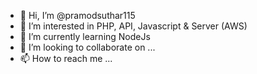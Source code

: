 - 👋 Hi, I’m @pramodsuthar115
- 👀 I’m interested in PHP, API, Javascript & Server (AWS)
- 🌱 I’m currently learning NodeJs
- 💞️ I’m looking to collaborate on ...
- 📫 How to reach me ...

<!---
pramodsuthar115/pramodsuthar115 is a ✨ special ✨ repository because its `README.md` (this file) appears on your GitHub profile.
You can click the Preview link to take a look at your changes.
--->
